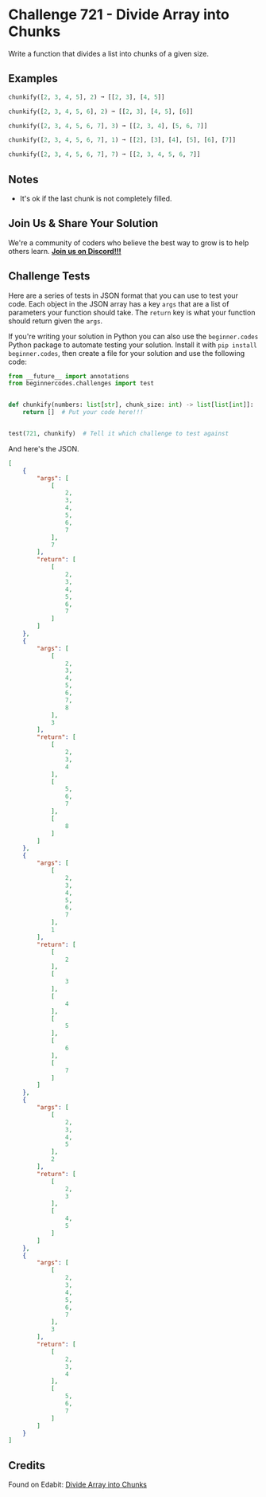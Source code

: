 # Challenge 721 - Divide Array into Chunks

Write a function that divides a list into chunks of a given size.

## Examples
```python
chunkify([2, 3, 4, 5], 2) ➞ [[2, 3], [4, 5]]

chunkify([2, 3, 4, 5, 6], 2) ➞ [[2, 3], [4, 5], [6]]

chunkify([2, 3, 4, 5, 6, 7], 3) ➞ [[2, 3, 4], [5, 6, 7]]

chunkify([2, 3, 4, 5, 6, 7], 1) ➞ [[2], [3], [4], [5], [6], [7]]

chunkify([2, 3, 4, 5, 6, 7], 7) ➞ [[2, 3, 4, 5, 6, 7]]
```
## Notes

- It's ok if the last chunk is not completely filled.

## Join Us & Share Your Solution

We're a community of coders who believe the best way to grow is to help others learn. **[Join us on Discord!!!](https://discord.gg/sfHykntuGy)**

## Challenge Tests

Here are a series of tests in JSON format that you can use to test your code. Each object in the JSON array has a key `args` that are a list of parameters your function should take. The `return` key is what your function should return given the `args`. 

If you're writing your solution in Python you can also use the `beginner.codes` Python package to automate testing your solution. Install it with `pip install beginner.codes`, then create a file for your solution and use the following code:
```python
from __future__ import annotations
from beginnercodes.challenges import test


def chunkify(numbers: list[str], chunk_size: int) -> list[list[int]]:
    return []  # Put your code here!!!


test(721, chunkify)  # Tell it which challenge to test against
```
And here's the JSON.
```json
[
    {
        "args": [
            [
                2,
                3,
                4,
                5,
                6,
                7
            ],
            7
        ],
        "return": [
            [
                2,
                3,
                4,
                5,
                6,
                7
            ]
        ]
    },
    {
        "args": [
            [
                2,
                3,
                4,
                5,
                6,
                7,
                8
            ],
            3
        ],
        "return": [
            [
                2,
                3,
                4
            ],
            [
                5,
                6,
                7
            ],
            [
                8
            ]
        ]
    },
    {
        "args": [
            [
                2,
                3,
                4,
                5,
                6,
                7
            ],
            1
        ],
        "return": [
            [
                2
            ],
            [
                3
            ],
            [
                4
            ],
            [
                5
            ],
            [
                6
            ],
            [
                7
            ]
        ]
    },
    {
        "args": [
            [
                2,
                3,
                4,
                5
            ],
            2
        ],
        "return": [
            [
                2,
                3
            ],
            [
                4,
                5
            ]
        ]
    },
    {
        "args": [
            [
                2,
                3,
                4,
                5,
                6,
                7
            ],
            3
        ],
        "return": [
            [
                2,
                3,
                4
            ],
            [
                5,
                6,
                7
            ]
        ]
    }
]
```
## Credits

Found on Edabit: [Divide Array into Chunks](https://edabit.com/challenge/biJPWHr486Y4cPLnD)
